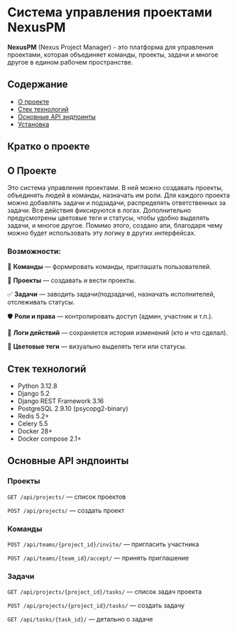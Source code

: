 # Система управления проектами NexusPM

**NexusPM** (Nexus Project Manager) - это платформа для управления проектами, 
которая объединяет команды, проекты, задачи и многое другое в едином рабочем пространстве.

## Содержание

* [О проекте](#о-проекте)
* [Стек технологий](#стек-технологий)
* [Основные API эндпоинты](#основные-api-эндпоинты)
* [Установка](#установка)

## Кратко о проекте


## О Проекте

Это система управления проектами. В ней можно создавать проекты, объединять людей в команды, назначать им роли. Для каждого проекта можно добавлять задачи и подзадачи, распределять ответственных за задачи. Все действия фиксируются в логах. Дополнительно предусмотрены цветовые теги и статусы,
чтобы удобно выделять задачи, и многое другое. Помимо этого, создано апи, благодаря чему можно будет использовать эту логику в других интерфейсах.

### Возможности:

👥 **Команды** — формировать команды, приглашать пользователей.

📌 **Проекты** — создавать и вести проекты.

✅ **Задачи** — заводить задачи(подзадачи), назначать исполнителей, отслеживать статусы.

🛡 **Роли и права** — контролировать доступ (админ, участник и т.п.).

📝 **Логи действий** — сохраняется история изменений (кто и что сделал).

🎨 **Цветовые теги** — визуально выделять теги или статусы.



## Стек технологий

* Python 3.12.8
* Django 5.2
* Django REST Framework 3.16
* PostgreSQL 2.9.10 (psycopg2-binary)
* Redis 5.2+
* Celery 5.5
* Docker 28+
* Docker compose 2.1+


## Основные API эндпоинты
### Проекты

`GET /api/projects/` — список проектов

`POST /api/projects/` — создать проект

### Команды

`POST /api/teams/{project_id}/invite/` — пригласить участника

`POST /api/teams/{team_id}/accept/` — принять приглашение

### Задачи

`GET /api/projects/{project_id}/tasks/` — список задач проекта

`POST /api/projects/{project_id}/tasks/` — создать задачу

`GET /api/tasks/{task_id}/` — детально о задаче